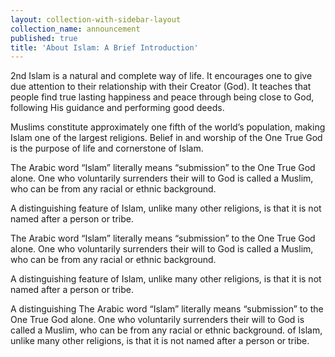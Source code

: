 ```yaml
---
layout: collection-with-sidebar-layout
collection_name: announcement
published: true
title: 'About Islam: A Brief Introduction'
---
```

2nd Islam is a natural and complete way of life. It encourages one to give due attention to their relationship with their Creator (God). It teaches that people find true lasting happiness and peace through being close to God, following His guidance and performing good deeds.

Muslims constitute approximately one fifth of the world’s population, making Islam one of the largest religions. Belief in and worship of the One True God is the purpose of life and cornerstone of Islam.

The Arabic word “Islam” literally means “submission” to the One True God alone. One who voluntarily surrenders their will to God is called a Muslim, who can be from any racial or ethnic background.

A distinguishing feature of Islam, unlike many other religions, is that it is not named after a person or tribe.

The Arabic word “Islam” literally means “submission” to the One True God alone. One who voluntarily surrenders their will to God is called a Muslim, who can be from any racial or ethnic background.

A distinguishing feature of Islam, unlike many other religions, is that it is not named after a person or tribe.

A distinguishing The Arabic word “Islam” literally means “submission” to the One True God alone. One who voluntarily surrenders their will to God is called a Muslim, who can be from any racial or ethnic background.
 of Islam, unlike many other religions, is that it is not named after a person or tribe.
